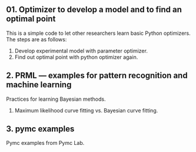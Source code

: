 ## 01. Optimizer to develop a model and to find an optimal point  
This is a simple code to let other researchers learn basic Python optimizers. 
The steps are as follows:
1) Develop experimental model with parameter optimizer.
2) Find out optimal point with python optimizer again. 

## 2. PRML — examples for pattern recognition and machine learning
Practices for learning Bayesian methods. 
1) Maximum likelihood curve fitting vs. Bayesian curve fitting. 

## 3. pymc examples
Pymc examples from Pymc Lab. 
